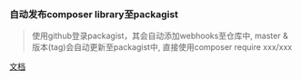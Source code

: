 ### 自动发布composer library至packagist


> 使用github登录packagist，其会自动添加webhooks至仓库中, master & 版本(tag)会自动更新至packagist中, 直接使用composer require xxx/xxx

[文档](https://learnku.com/articles/59122)